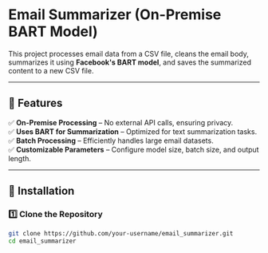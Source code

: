 # Email Summarizer (On-Premise BART Model)

This project processes email data from a CSV file, cleans the email body, summarizes it using **Facebook's BART model**, and saves the summarized content to a new CSV file.

---

## 📌 Features
✅ **On-Premise Processing** – No external API calls, ensuring privacy.  
✅ **Uses BART for Summarization** – Optimized for text summarization tasks.  
✅ **Batch Processing** – Efficiently handles large email datasets.  
✅ **Customizable Parameters** – Configure model size, batch size, and output length.  

---

## 🚀 Installation

### 1️⃣ **Clone the Repository**
```bash
git clone https://github.com/your-username/email_summarizer.git
cd email_summarizer
